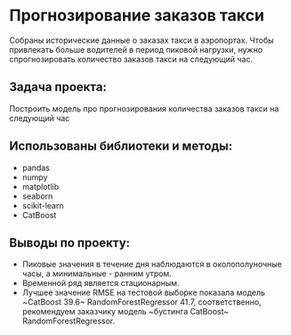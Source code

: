 # Прогнозирование заказов такси
Собраны исторические данные о заказах такси в аэропортах. Чтобы привлекать больше водителей в период пиковой нагрузки, нужно спрогнозировать количество заказов такси на следующий час.

## Задача проекта:
Построить модель про прогнозирования количества заказов такси на следующий час

## Использованы библиотеки и методы:
- pandas
- numpy
- matplotlib
- seaborn
- scikit-learn
- CatBoost

## Выводы по проекту:
- Пиковые значения в течение дня наблюдаются в околополуночные часы, а минимальные - ранним утром.
- Временной ряд является стационарным.
- Лучшее значение RMSE на тестовой выборке показала модель ~CatBoost 39.6~ RandomForestRegressor 41.7, соответственно, рекомендуем заказчику модель ~бустинга CatBoost~ RandomForestRegressor.
